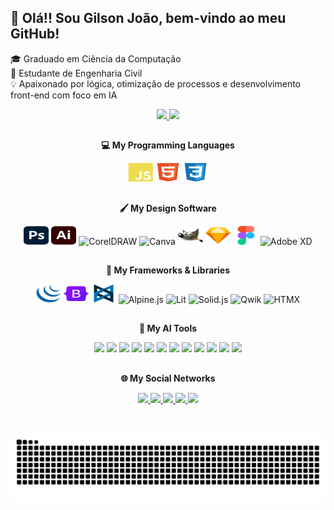 ## 👋 Olá!! Sou Gilson João, bem-vindo ao meu GitHub!

🎓 Graduado em Ciência da Computação  
📐 Estudante de Engenharia Civil  
💡 Apaixonado por lógica, otimização de processos e desenvolvimento front-end com foco em IA

<div align="center">
  <a href="https://www.linkedin.com/in/gilson-jo%C3%A3o-6b775474/">
    <img height="180em" src="https://github-readme-stats.vercel.app/api?username=gilsonjoaoBR&theme=shades-of-purple&show_icons=true&hide_border=true&count_private=true" />
    <img height="180em" src="https://github-readme-stats.vercel.app/api/top-langs/?username=gilsonjoaoBR&theme=shades-of-purple&layout=compact&hide_border=true" />
  </a>
</div>

##

<div align="center">
  <p><strong>💻 My Programming Languages</strong></p>
  <img src="https://raw.githubusercontent.com/devicons/devicon/master/icons/javascript/javascript-plain.svg" height="30" width="40" alt="JavaScript">
  <img src="https://raw.githubusercontent.com/devicons/devicon/master/icons/html5/html5-original.svg" height="30" width="40" alt="HTML5">
  <img src="https://raw.githubusercontent.com/devicons/devicon/master/icons/css3/css3-original.svg" height="30" width="40" alt="CSS3">
</div>

##

<div align="center">
  <p><strong>🖌️ My Design Software</strong></p>
  <img src="https://raw.githubusercontent.com/devicons/devicon/master/icons/photoshop/photoshop-plain.svg" height="30" width="40" alt="Photoshop">
  <img src="https://raw.githubusercontent.com/devicons/devicon/master/icons/illustrator/illustrator-plain.svg" height="30" width="40" alt="Illustrator">
  <img src="https://img.shields.io/badge/CorelDRAW-47A146?style=flat&logo=coreldraw&logoColor=white" height="25" alt="CorelDRAW">
  <img src="https://img.shields.io/badge/Canva-00C4CC?style=flat&logo=canva&logoColor=white" height="25" alt="Canva">
  <img src="https://raw.githubusercontent.com/devicons/devicon/master/icons/gimp/gimp-original.svg" height="30" width="40" alt="GIMP">
  <img src="https://raw.githubusercontent.com/devicons/devicon/master/icons/sketch/sketch-original.svg" height="30" width="40" alt="Sketch">
  <img src="https://raw.githubusercontent.com/devicons/devicon/master/icons/figma/figma-original.svg" height="30" width="40" alt="Figma">
  <img src="https://upload.wikimedia.org/wikipedia/commons/c/c2/Adobe_XD_CC_icon.svg" height="30" width="40" alt="Adobe XD">
</div>

##

<div align="center">
  <p><strong>🧩 My Frameworks & Libraries</strong></p>
  <img src="https://raw.githubusercontent.com/devicons/devicon/master/icons/jquery/jquery-original.svg" height="30" width="40" alt="jQuery">
  <img src="https://raw.githubusercontent.com/devicons/devicon/master/icons/bootstrap/bootstrap-original.svg" height="30" width="40" alt="Bootstrap">
  <img src="https://raw.githubusercontent.com/devicons/devicon/master/icons/backbonejs/backbonejs-original.svg" height="30" width="40" alt="Backbone.js">
  <img src="https://img.shields.io/badge/Alpine.js-77B6EA?style=flat&logo=alpinelinux&logoColor=white" height="30" alt="Alpine.js">
  <img src="https://img.shields.io/badge/Lit-324FFF?style=flat&logo=lit&logoColor=white" height="30" alt="Lit">
  <img src="https://img.shields.io/badge/Solid-4385f5?style=flat&logo=solid&logoColor=white" height="30" alt="Solid.js">
  <img src="https://img.shields.io/badge/Qwik-01C38D?style=flat&logo=qwik&logoColor=white" height="30" alt="Qwik">
  <img src="https://img.shields.io/badge/HTMX-0BA6D6?style=flat&logo=htmx&logoColor=white" height="30" alt="HTMX">
</div>

##

<div align="center">
  <p><strong>🧠 My AI Tools</strong></p>
  <img src="https://img.shields.io/badge/Claude%204%20Opus-4B0082?style=flat&logo=Anthropic&logoColor=white">
  <img src="https://img.shields.io/badge/Gemini%202.5%20Flash-0078D4?style=flat&logo=google&logoColor=white">
  <img src="https://img.shields.io/badge/LLaMA%204-4A90E2?style=flat&logo=meta&logoColor=white">
  <img src="https://img.shields.io/badge/Perplexity-000000?style=flat&logo=perplexity&logoColor=white">
  <img src="https://img.shields.io/badge/Sabiá%203-015249?style=flat&logo=data&logoColor=white">
  <img src="https://img.shields.io/badge/SAB-8A2BE2?style=flat&logo=brain&logoColor=white">
  <img src="https://img.shields.io/badge/ONE-A52A2A?style=flat&logo=openai&logoColor=white">
  <img src="https://img.shields.io/badge/GPT%204.1-702963?style=flat&logo=openai&logoColor=white">
  <img src="https://img.shields.io/badge/Gemini%202.5%20Pro-001F3F?style=flat&logo=google&logoColor=white">
  <img src="https://img.shields.io/badge/Claude%204%20Sonnet-6A0DAD?style=flat&logo=Anthropic&logoColor=white">
  <img src="https://img.shields.io/badge/DeepSeek%20V3-2E8B57?style=flat&logo=deepnote&logoColor=white">
  <img src="https://img.shields.io/badge/Grok%204-FF4500?style=flat&logo=x&logoColor=white">
</div>

##

<div align="center">
  <p><strong>🌐 My Social Networks</strong></p>
  <a href="https://www.youtube.com/@TheGilsonjoao" target="_blank">
    <img src="https://img.shields.io/badge/YouTube-FF0000?style=for-the-badge&logo=youtube&logoColor=white">
  </a>
  <a href="https://www.instagram.com/gilson_joao_br/" target="_blank">
    <img src="https://img.shields.io/badge/-Instagram-%23E4405F?style=for-the-badge&logo=instagram&logoColor=white">
  </a>
  <a href="mailto:gilsonmg22@gmail.com">
    <img src="https://img.shields.io/badge/-Gmail-%23333?style=for-the-badge&logo=gmail&logoColor=white">
  </a>
  <a href="https://www.linkedin.com/in/gilson-joão-6b775474/" target="_blank">
    <img src="https://img.shields.io/badge/-LinkedIn-%230077B5?style=for-the-badge&logo=linkedin&logoColor=white">
  </a>
  <a href="https://github.com/gilsonjoaoBR" target="_blank">
    <img src="https://img.shields.io/badge/GitHub-000000?style=for-the-badge&logo=github&logoColor=white">
  </a>
</div>

##

<div align="center"><br>
  <img src="https://raw.githubusercontent.com/gilsonjoaoBR/gilsonjoao/output/snake.svg" alt="Snake animation" />
</div>
